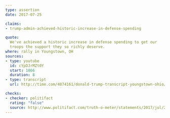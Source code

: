 ```yaml
---
type: assertion
date: 2017-07-25

claims:
- trump-admin-achieved-historic-increase-in-defense-spending

quote:
  We've achieved a historic increase in defense spending to get our
  troops the support they so richly deserve.
where: rally in Youngstown, OH
sources:
- type: youtube
  id: cYpDJrMZt0Y
  start: 1866
  duration: 8
- type: transcript
  url: http://time.com/4874161/donald-trump-transcript-youngstown-ohio/

checks:
- checker: politifact
  rating: "false"
  source: http://www.politifact.com/truth-o-meter/statements/2017/jul/27/donald-trump/its-false-trump-achieved-historic-increase-defense/
---
```

